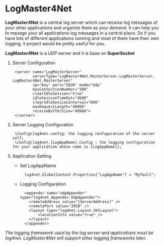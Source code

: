 LogMaster4Net
=============

**LogMaster4Net** is a central log server which can receive log messages of your other applications and organize them as your demand. It can help you to manage your all applications log messages in a central place. So if you have lots of different applications running and most of them have their own logging, it project would be pretty useful for you.

**LogMaster4Net** is a UDP server and it is base on **SuperSocket**


1. Server Configuration

		<server name="LogMasterServer"
	            serverType="LogMaster4Net.MasterServer.LogMasterServer, LogMaster4Net.MasterServer"
	            ip="Any" port="2020" mode="Udp"
	            maxConnectionNumber="100"
				clearIdleSession="true"
				idleSessionTimeOut="3600"
				clearIdleSessionInterval="600"
				maxRequestLength="40960"
                receiveBufferSize="40960">
	    </server>

2. Server Logging Configuration

		\Config\log4net.config: the logging confuguration of the server self;
		\Config\log4net.[LogAppName].Config : the logging configuration for your application whose name is [LogAppName]};

3. Application Setting
	- Set LogAppName

			log4net.GlobalContext.Properties["LogAppName"] = "MyTool1";

	- Logging Configuration
	
			<appender name="udpAppender" type="log4net.Appender.UdpAppender">
		      <remoteAddress value="[ServerAddress]" />
		      <remotePort value="2020" />
		      <layout type="log4net.Layout.XmlLayout">
		          <locationInfo value="true" />
		      </layout>
		    </appender>



*The logging framework used by the log server and applications must be log4net. LogMaster4Net will support other logging frameworks later.*
